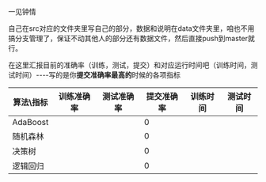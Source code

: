 一见钟情

自己在src对应的文件夹里写自己的部分，数据和说明在data文件夹里，咱也不用搞分支管理了，保证不动其他人的部分还有数据文件，然后直接push到master就行。

在这里汇报目前的准确率（训练，测试，提交）和对应运行时间吧（训练时间，测试时间）----写的是你**提交准确率最高的**时候的各项指标

| 算法\指标 | 训练准确率 | 测试准确率 | 提交准确率 | 训练时间 | 测试时间 |
| --------- | ---------- | ---------- | ---------- | -------- | -------- |
| AdaBoost  |            |            | 0          |          |          |
| 随机森林  |            |            | 0          |          |          |
| 决策树    |            |            | 0          |          |          |
| 逻辑回归  |            |            | 0          |          |          |

